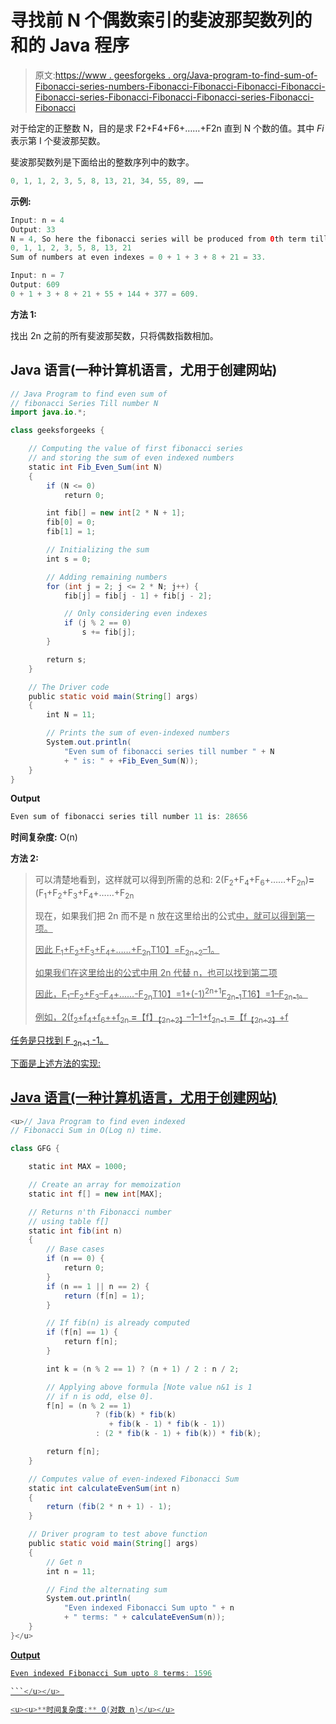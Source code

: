 # 寻找前 N 个偶数索引的斐波那契数列的和的 Java 程序

> 原文:[https://www . geesforgeks . org/Java-program-to-find-sum-of-Fibonacci-series-numbers-Fibonacci-Fibonacci-Fibonacci-Fibonacci-Fibonacci-series-Fibonacci-Fibonacci-Fibonacci-series-Fibonacci-Fibonacci](https://www.geeksforgeeks.org/java-program-to-find-sum-of-fibonacci-series-numbers-of-first-n-even-indexes/)

对于给定的正整数 N，目的是求 F2+F4+F6+……+F2n 直到 N 个数的值。其中 *Fi* 表示第 I 个斐波那契数。

斐波那契数列是下面给出的整数序列中的数字。

```java
0, 1, 1, 2, 3, 5, 8, 13, 21, 34, 55, 89, ……
```

**示例:**

```java
Input: n = 4
Output: 33
N = 4, So here the fibonacci series will be produced from 0th term till 8th term:
0, 1, 1, 2, 3, 5, 8, 13, 21
Sum of numbers at even indexes = 0 + 1 + 3 + 8 + 21 = 33.

Input: n = 7
Output: 609
0 + 1 + 3 + 8 + 21 + 55 + 144 + 377 = 609.
```

**方法 1:**

找出 2n 之前的所有斐波那契数，只将偶数指数相加。

## Java 语言(一种计算机语言，尤用于创建网站)

```java
// Java Program to find even sum of
// fibonacci Series Till number N
import java.io.*;

class geeksforgeeks {

    // Computing the value of first fibonacci series
    // and storing the sum of even indexed numbers
    static int Fib_Even_Sum(int N)
    {
        if (N <= 0)
            return 0;

        int fib[] = new int[2 * N + 1];
        fib[0] = 0;
        fib[1] = 1;

        // Initializing the sum
        int s = 0;

        // Adding remaining numbers
        for (int j = 2; j <= 2 * N; j++) {
            fib[j] = fib[j - 1] + fib[j - 2];

            // Only considering even indexes
            if (j % 2 == 0)
                s += fib[j];
        }

        return s;
    }

    // The Driver code
    public static void main(String[] args)
    {
        int N = 11;

        // Prints the sum of even-indexed numbers
        System.out.println(
            "Even sum of fibonacci series till number " + N
            + " is: " + +Fib_Even_Sum(N));
    }
}
```

**Output**

```java
Even sum of fibonacci series till number 11 is: 28656

```

**时间复杂度:** O(n)

**方法 2:**

> 可以清楚地看到，这样就可以得到所需的总和:
> 2(F<sub>2</sub>+F<sub>4</sub>+F<sub>6</sub>+……+F<sub>2n</sub>)**=**(F<sub>1</sub>+F<sub>2</sub>+F<sub>3</sub>+F<sub>4</sub>+……+F<sub>2n</sub>
> 
> 现在，如果我们把 2n 而不是 n 放在这里给出的公式[](https://www.geeksforgeeks.org/sum-fibonacci-numbers/)<u>中，就可以得到第一项。</u>
> 
> <u>因此 F<sub>1</sub>+F<sub>2</sub>+F<sub>3</sub>+F<sub>4</sub>+……+F<sub>2n</sub>T10】=F<sub>2n+2</sub>–1。</u>
> 
> <u>如果我们在这里[](https://www.geeksforgeeks.org/sum-of-fibonacci-numbers-with-alternate-negatives/)<u>给出的公式中用 2n 代替 n，也可以找到第二项</u></u>
> 
> <u><u>因此，F<sub>1</sub>–F<sub>2</sub>+F<sub>3</sub>–F<sub>4</sub>+……-F<sub>2n</sub>T10】=1+(-1)<sup>2n+1</sup>F<sub>2n-1</sub>T16】=1–F<sub>2n-1</sub>。</u></u>
> 
> <u><u>例如，2(f<sub>2</sub>+f<sub>4</sub>+f<sub>6</sub>++f<sub>2n</sub>
> **=**【f】<sub>【2n+2】</sub>–1–1+f<sub>2n-1</sub>
> **=**【f<sub>【2n+2】</sub>+f</u></u>

<u><u>任务是只找到 F <sub>2n+1</sub> -1。</u></u>

<u><u>下面是上述方法的实现:</u></u>

## <u><u>Java 语言(一种计算机语言，尤用于创建网站)</u></u>

```java
<u>// Java Program to find even indexed
// Fibonacci Sum in O(Log n) time.

class GFG {

    static int MAX = 1000;

    // Create an array for memoization
    static int f[] = new int[MAX];

    // Returns n'th Fibonacci number
    // using table f[]
    static int fib(int n)
    {
        // Base cases
        if (n == 0) {
            return 0;
        }
        if (n == 1 || n == 2) {
            return (f[n] = 1);
        }

        // If fib(n) is already computed
        if (f[n] == 1) {
            return f[n];
        }

        int k = (n % 2 == 1) ? (n + 1) / 2 : n / 2;

        // Applying above formula [Note value n&1 is 1
        // if n is odd, else 0].
        f[n] = (n % 2 == 1)
                   ? (fib(k) * fib(k)
                      + fib(k - 1) * fib(k - 1))
                   : (2 * fib(k - 1) + fib(k)) * fib(k);

        return f[n];
    }

    // Computes value of even-indexed Fibonacci Sum
    static int calculateEvenSum(int n)
    {
        return (fib(2 * n + 1) - 1);
    }

    // Driver program to test above function
    public static void main(String[] args)
    {
        // Get n
        int n = 11;

        // Find the alternating sum
        System.out.println(
            "Even indexed Fibonacci Sum upto " + n
            + " terms: " + calculateEvenSum(n));
    }
}</u>
```

<u><u>**Output**

```java
Even indexed Fibonacci Sum upto 8 terms: 1596

```</u></u> 

<u><u>**时间复杂度:** O(对数 n)</u></u>